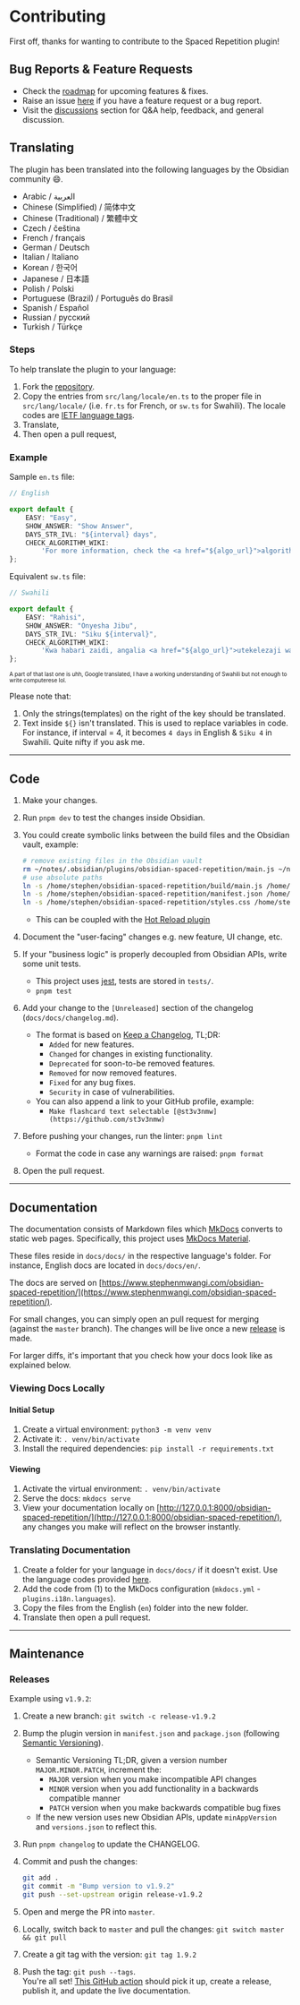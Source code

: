 # Contributing

First off, thanks for wanting to contribute to the Spaced Repetition plugin!

## Bug Reports & Feature Requests

-   Check the [roadmap](https://github.com/st3v3nmw/obsidian-spaced-repetition/projects/2/) for upcoming features & fixes.
-   Raise an issue [here](https://github.com/st3v3nmw/obsidian-spaced-repetition/issues/) if you have a feature request or a bug report.
-   Visit the [discussions](https://github.com/st3v3nmw/obsidian-spaced-repetition/discussions/) section for Q&A help, feedback, and general discussion.

## Translating

The plugin has been translated into the following languages by the Obsidian community 😄.

-   Arabic / العربية
-   Chinese (Simplified) / 简体中文
-   Chinese (Traditional) / 繁體中文
-   Czech / čeština
-   French / français
-   German / Deutsch
-   Italian / Italiano
-   Korean / 한국어
-   Japanese / 日本語
-   Polish / Polski
-   Portuguese (Brazil) / Português do Brasil
-   Spanish / Español
-   Russian / русский
-   Turkish / Türkçe

### Steps

To help translate the plugin to your language:

1. Fork the [repository](https://github.com/st3v3nmw/obsidian-spaced-repetition).
2. Copy the entries from `src/lang/locale/en.ts` to the proper file in `src/lang/locale/` (i.e. `fr.ts` for French, or `sw.ts` for Swahili). The locale codes are [IETF language tags](https://en.wikipedia.org/wiki/IETF_language_tag).
3. Translate,
4. Then open a pull request,

### Example

Sample `en.ts` file:

```typescript
// English

export default {
    EASY: "Easy",
    SHOW_ANSWER: "Show Answer",
    DAYS_STR_IVL: "${interval} days",
    CHECK_ALGORITHM_WIKI:
        'For more information, check the <a href="${algo_url}">algorithm implementation</a>.',
};
```

Equivalent `sw.ts` file:

```typescript
// Swahili

export default {
    EASY: "Rahisi",
    SHOW_ANSWER: "Onyesha Jibu",
    DAYS_STR_IVL: "Siku ${interval}",
    CHECK_ALGORITHM_WIKI:
        'Kwa habari zaidi, angalia <a href="${algo_url}">utekelezaji wa algorithm</a>.',
};
```

<sub><sup>A part of that last one is uhh, Google translated, I have a working understanding of Swahili but not enough to write computerese lol.</sup></sub>

Please note that:

1. Only the strings(templates) on the right of the key should be translated.
2. Text inside `${}` isn't translated. This is used to replace variables in code. For instance, if interval = 4, it becomes `4 days` in English & `Siku 4` in Swahili. Quite nifty if you ask me.

---

## Code

1. Make your changes.
2. Run `pnpm dev` to test the changes inside Obsidian.
3. You could create symbolic links between the build files and the Obsidian vault, example:

    ```bash
    # remove existing files in the Obsidian vault
    rm ~/notes/.obsidian/plugins/obsidian-spaced-repetition/main.js ~/notes/.obsidian/plugins/obsidian-spaced-repetition/manifest.json ~/notes/.obsidian/plugins/obsidian-spaced-repetition/styles.css
    # use absolute paths
    ln -s /home/stephen/obsidian-spaced-repetition/build/main.js /home/stephen/notes/.obsidian/plugins/obsidian-spaced-repetition
    ln -s /home/stephen/obsidian-spaced-repetition/manifest.json /home/stephen/notes/.obsidian/plugins/obsidian-spaced-repetition
    ln -s /home/stephen/obsidian-spaced-repetition/styles.css /home/stephen/notes/.obsidian/plugins/obsidian-spaced-repetition
    ```

    - This can be coupled with the [Hot Reload plugin](https://github.com/pjeby/hot-reload)

4. Document the "user-facing" changes e.g. new feature, UI change, etc.
5. If your "business logic" is properly decoupled from Obsidian APIs, write some unit tests.
    - This project uses [jest](https://jestjs.io/), tests are stored in `tests/`.
    - `pnpm test`
6. Add your change to the `[Unreleased]` section of the changelog (`docs/docs/changelog.md`).
    - The format is based on [Keep a Changelog](https://keepachangelog.com/en/1.0.0/), TL;DR:
        - `Added` for new features.
        - `Changed` for changes in existing functionality.
        - `Deprecated` for soon-to-be removed features.
        - `Removed` for now removed features.
        - `Fixed` for any bug fixes.
        - `Security` in case of vulnerabilities.
    - You can also append a link to your GitHub profile, example:
        - `Make flashcard text selectable [@st3v3nmw](https://github.com/st3v3nmw)`
7. Before pushing your changes, run the linter: `pnpm lint`
    - Format the code in case any warnings are raised: `pnpm format`
8. Open the pull request.

---

## Documentation

The documentation consists of Markdown files which [MkDocs](https://www.mkdocs.org/) converts to static web pages.
Specifically, this project uses [MkDocs Material](https://squidfunk.github.io/mkdocs-material/getting-started/).

These files reside in `docs/docs/` in the respective language's folder. For instance, English docs are located in `docs/docs/en/`.

The docs are served on [https://www.stephenmwangi.com/obsidian-spaced-repetition/](https://www.stephenmwangi.com/obsidian-spaced-repetition/).

For small changes, you can simply open an pull request for merging (against the `master` branch).
The changes will be live once a new [release](https://github.com/st3v3nmw/obsidian-spaced-repetition/releases) is made.

For larger diffs, it's important that you check how your docs look like as explained below.

### Viewing Docs Locally

#### Initial Setup

1. Create a virtual environment: `python3 -m venv venv`
2. Activate it: `. venv/bin/activate`
3. Install the required dependencies: `pip install -r requirements.txt`

#### Viewing

1. Activate the virtual environment: `. venv/bin/activate`
2. Serve the docs: `mkdocs serve`
3. View your documentation locally on [http://127.0.0.1:8000/obsidian-spaced-repetition/](http://127.0.0.1:8000/obsidian-spaced-repetition/), any changes you make will reflect on the browser instantly.

### Translating Documentation

1. Create a folder for your language in `docs/docs/` if it doesn't exist. Use the language codes provided [here](https://squidfunk.github.io/mkdocs-material/setup/changing-the-language/#site-language).
2. Add the code from (1) to the MkDocs configuration (`mkdocs.yml` - `plugins.i18n.languages`).
3. Copy the files from the English (`en`) folder into the new folder.
4. Translate then open a pull request.

---

## Maintenance

### Releases

Example using `v1.9.2`:

1. Create a new branch: `git switch -c release-v1.9.2`
2. Bump the plugin version in `manifest.json` and `package.json` (following [Semantic Versioning](https://semver.org/spec/v2.0.0.html)).
    - Semantic Versioning TL;DR, given a version number `MAJOR.MINOR.PATCH`, increment the:
        - `MAJOR` version when you make incompatible API changes
        - `MINOR` version when you add functionality in a backwards compatible manner
        - `PATCH` version when you make backwards compatible bug fixes
    - If the new version uses new Obsidian APIs, update `minAppVersion` and `versions.json` to reflect this.
3. Run `pnpm changelog` to update the CHANGELOG.
4. Commit and push the changes:

    ```bash
    git add .
    git commit -m "Bump version to v1.9.2"
    git push --set-upstream origin release-v1.9.2
    ```

5. Open and merge the PR into `master`.
6. Locally, switch back to `master` and pull the changes: `git switch master && git pull`
7. Create a git tag with the version: `git tag 1.9.2`
8. Push the tag: `git push --tags`. <br> You're all set! [This GitHub action](https://github.com/st3v3nmw/obsidian-spaced-repetition/blob/master/.github/workflows/release.yml) should pick it up, create a release, publish it, and update the live documentation.
